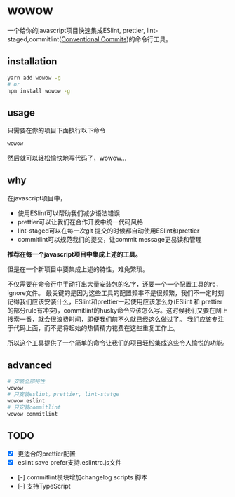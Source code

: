 # wowow
一个给你的javascript项目快速集成ESlint, prettier, lint-staged,commitlint([Conventional Commits](https://www.conventionalcommits.org/en/v1.0.0-beta.2/#why-use-conventional-commits))的命令行工具。

## installation
```bash
yarn add wowow -g
# or
npm install wowow -g
```
## usage
只需要在你的项目下面执行以下命令
```bash
wowow
```
然后就可以轻松愉快地写代码了，wowow...


## why
在javascript项目中，
* 使用ESlint可以帮助我们减少语法错误
* prettier可以让我们在合作开发中统一代码风格
* lint-staged可以在每一次git 提交的时候都自动使用ESlint和prettier
* commitlint可以规范我们的提交，让commit message更易读和管理

**推荐在每一个javascript项目中集成上述的工具。**

但是在一个新项目中要集成上述的特性，难免繁琐。

不仅需要在命令行中手动打出大量安装包的名字，还要一个一个配置工具的rc，ignore文件。
最关键的是因为这些工具的配置频率不是很频繁，我们不一定时刻记得我们应该安装什么，ESlint和prettier一起使用应该怎么办(ESlint 和 prettier的部分rule有冲突)，commitlint的husky命令应该怎么写。这时候我们又要在网上搜索一番，就会很浪费时间，即便我们前不久就已经这么做过了。
我们应该专注于代码上面，而不是将起始的热情精力花费在这些重复工作上。

所以这个工具提供了一个简单的命令让我们的项目轻松集成这些令人愉悦的功能。

## advanced
```bash
# 安装全部特性
wowow
# 只安装eslint，prettier, lint-statge
wowow eslint
# 只安装commitlint
wowow commitlint
```

## TODO
* [x] 更适合的prettier配置
* [x] eslint save prefer支持.eslintrc.js文件
* [-] commitlint模块增加changelog scripts 脚本
* [-] 支持TypeScript